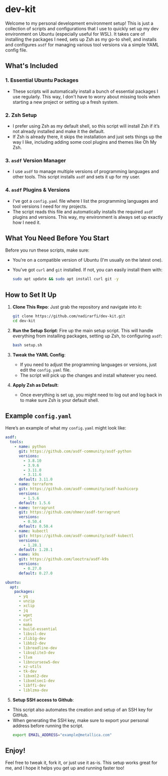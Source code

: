 # dev-kit

Welcome to my personal development environment setup! This is just a collection of scripts and configurations that I use to quickly set up my dev environment on Ubuntu (especially useful for WSL). It takes care of installing the packages I need, sets up Zsh as my go-to shell, and installs and configures `asdf` for managing various tool versions via a simple YAML config file.

## What's Included

### 1. Essential Ubuntu Packages

- These scripts will automatically install a bunch of essential packages I use regularly. This way, I don't have to worry about missing tools when starting a new project or setting up a fresh system.

### 2. Zsh Setup

- I prefer using Zsh as my default shell, so this script will install Zsh if it’s not already installed and make it the default.
- If Zsh is already there, it skips the installation and just sets things up the way I like, including adding some cool plugins and themes like Oh My Zsh.

### 3. `asdf` Version Manager

- I use `asdf` to manage multiple versions of programming languages and other tools. This script installs `asdf` and sets it up for my user.

### 4. `asdf` Plugins & Versions

- I've got a `config.yaml` file where I list the programming languages and tool versions I need for my projects.
- The script reads this file and automatically installs the required `asdf` plugins and versions. This way, my environment is always set up exactly how I need it.

## What You Need Before You Start

Before you run these scripts, make sure:

- You’re on a compatible version of Ubuntu (I'm usually on the latest one).
- You’ve got `curl` and `git` installed. If not, you can easily install them with:

  ```bash
  sudo apt update && sudo apt install curl git -y
  ```

## How to Set It Up

1. **Clone This Repo**:
   Just grab the repository and navigate into it:

   ```bash
   git clone https://github.com/nadirarfi/dev-kit.git
   cd dev-kit
   ```

2. **Run the Setup Script**:
   Fire up the main setup script. This will handle everything from installing packages, setting up Zsh, to configuring `asdf`:

   ```bash
   bash setup.sh
   ```

3. **Tweak the YAML Config**:

   - If you need to adjust the programming languages or versions, just edit the `config.yaml` file.
   - The script will pick up the changes and install whatever you need.

4. **Apply Zsh as Default**:
   - Once everything is set up, you might need to log out and log back in to make sure Zsh is your default shell.

## Example `config.yaml`

Here’s an example of what my `config.yaml` might look like:

```yaml
asdf:
  tools:
    - name: python
      git: https://github.com/asdf-community/asdf-python
      versions:
        - 3.8.10
        - 3.9.6
        - 3.11.0
        - 3.11.6
      default: 3.11.0
    - name: terraform
      git: https://github.com/asdf-community/asdf-hashicorp
      versions:
        - 1.5.6
      default: 1.5.6
    - name: terragrunt
      git: https://github.com/ohmer/asdf-terragrunt
      versions:
        - 0.50.4
      default: 0.50.4
    - name: kubectl
      git: https://github.com/asdf-community/asdf-kubectl
      versions:
        - 1.28.1
      default: 1.28.1
    - name: k9s
      git: https://github.com/looztra/asdf-k9s
      versions:
        - 0.27.0
      default: 0.27.0

ubuntu:
  apt:
    packages:
      - yq
      - unzip
      - xclip
      - jq
      - wget
      - curl
      - make
      - build-essential
      - libssl-dev
      - zlib1g-dev
      - libbz2-dev
      - libreadline-dev
      - libsqlite3-dev
      - llvm
      - libncursesw5-dev
      - xz-utils
      - tk-dev
      - libxml2-dev
      - libxmlsec1-dev
      - libffi-dev
      - liblzma-dev
```

5. **Setup SSH access to Github**:
- This script also automates the creation and setup of an SSH key for GitHub.
- When generating the SSH key, make sure to export your personal address before running the script. 
  ```bash
  export EMAIL_ADDRESS="example@metallica.com"
  ```

## Enjoy!

Feel free to tweak it, fork it, or just use it as-is. This setup works great for me, and I hope it helps you get up and running faster too!
